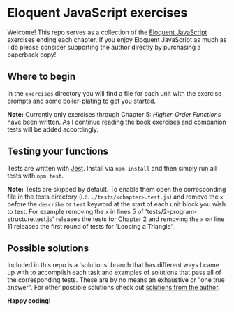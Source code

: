 # Eloquent JavaScript exercises
Welcome! This repo serves as a collection of the [Eloquent JavaScript](https://eloquentjavascript.net/) exercises ending each chapter. If you enjoy Eloquent JavaScript as much as I do please consider supporting the author directly by purchasing a paperback copy! 

## Where to begin
In the `exercises` directory you will find a file for each unit with the exercise prompts and some boiler-plating to get you started.

**Note:** Currently only exercises through Chapter 5: *Higher-Order Functions* have been written. As I continue reading the book exercises and companion tests will be added accordingly.

## Testing your functions
Tests are written with [Jest](https://jestjs.io/). Install via `npm install` and then simply run all tests with `npm test`. 

**Note:** Tests are skipped by default. To enable them open the corresponding file in the tests directory (i.e. ```./tests/<chapter>.test.js```) and remove the `x` before the `describe` or `test` keyword at the start of each unit block you wish to test. 
For example removing the `x` in lines 5 of 'tests/2-program-structure.test.js' releases the tests for Chapter 2 and removing the `x` on line 11 releases the first round of tests for 'Looping a Triangle'.

## Possible solutions
Included in this repo is a 'solutions' branch that has different ways I came up with to accomplish each task and examples of solutions that pass all of the corresponding tests. These are by no means an exhaustive or "one true answer". For other possible solutions check out [solutions from the author](https://github.com/marijnh/Eloquent-JavaScript/tree/master/code/solutions).

**Happy coding!**